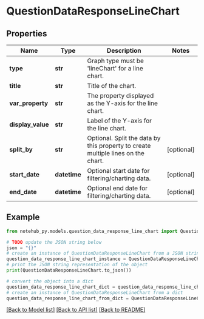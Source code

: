 # QuestionDataResponseLineChart


## Properties

Name | Type | Description | Notes
------------ | ------------- | ------------- | -------------
**type** | **str** | Graph type must be &#39;lineChart&#39; for a line chart. | 
**title** | **str** | Title of the chart. | 
**var_property** | **str** | The property displayed as the Y-axis for the line chart. | 
**display_value** | **str** | Label of the Y-axis for the line chart. | 
**split_by** | **str** | Optional. Split the data by this property to create multiple lines on the chart. | [optional] 
**start_date** | **datetime** | Optional start date for filtering/charting data. | [optional] 
**end_date** | **datetime** | Optional end date for filtering/charting data. | [optional] 

## Example

```python
from notehub_py.models.question_data_response_line_chart import QuestionDataResponseLineChart

# TODO update the JSON string below
json = "{}"
# create an instance of QuestionDataResponseLineChart from a JSON string
question_data_response_line_chart_instance = QuestionDataResponseLineChart.from_json(json)
# print the JSON string representation of the object
print(QuestionDataResponseLineChart.to_json())

# convert the object into a dict
question_data_response_line_chart_dict = question_data_response_line_chart_instance.to_dict()
# create an instance of QuestionDataResponseLineChart from a dict
question_data_response_line_chart_from_dict = QuestionDataResponseLineChart.from_dict(question_data_response_line_chart_dict)
```
[[Back to Model list]](../README.md#documentation-for-models) [[Back to API list]](../README.md#documentation-for-api-endpoints) [[Back to README]](../README.md)


